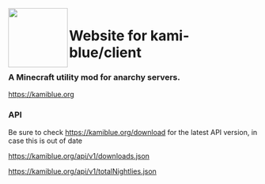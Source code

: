 <img src="https://github.com/kami-blue/assets/blob/assets/assets/icons/kami.svg" align="left" width="120"/>

# Website for kami-blue/client

### A Minecraft utility mod for anarchy servers.

https://kamiblue.org

### API

Be sure to check https://kamiblue.org/download for the latest API version, in case this is out of date 

https://kamiblue.org/api/v1/downloads.json

https://kamiblue.org/api/v1/totalNightlies.json
